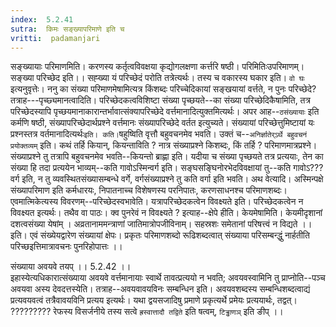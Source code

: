 ```yaml
---
index:  5.2.41
sutra:  किमः सङ्ख्यापरिमाणे इति च
vritti:  padamanjari
---
```


सङ्ख्यायाः परिमाणमिति। करणस्य कर्तृत्वविवक्षया कृद्योगलक्षणा कर्त्तरि षष्ठी। परिमितिःउपरिमाणम्। सङ्ख्या परिच्छेद इति।। सह्ख्या यं परिच्छेदं परोति तत्रेत्यर्थः। तस्य च वकारस्य घकार इति। `वो घः` इत्यनुवृत्तेः। ननु का संख्या परिमाणमेषामित्यत्र किंशब्दः परिच्चेदिकायां सङ्खयायां वर्त्तते, न पुनः परिच्छेदे? तत्राह---पृच्छ्यमानत्वादिति। परिच्छेदकत्वविशिष्टा संख्या पृच्छयते--का संख्या परिच्छेदिकैषामिति, तत्र परिच्छेदस्यापि पृच्छयमानाकारान्तर्भावात्संक्यापरिच्छेदे वर्त्तमानादित्युक्तमित्यर्थः। अपर आह--`ठसंख्यायाः` इति कर्मणि षष्ठी, संख्यापरिच्छेदार्थप्रश्ने वर्त्तमानः संख्यापरिच्छेदे वर्तत इत्युच्यते। संख्यायां परिच्छेत्तुमिष्टायां यः प्रश्नस्तत्र वर्तमानादित्यर्थः` इति। कति। `षहुष्विति वृत्तौ बहुवचनमेव भवति। उक्तं च--`अनिर्ज्ञातेर्ऽर्थे बहुवचनं प्रयोक्तव्यम्` इति। कथं तर्हि कियान्, कियन्ताविति ? नात्र संख्याप्रश्ने किशब्दः, किं तर्हि ? परिमाणमात्रप्रश्ने। संख्याप्रश्ने तु तत्रापि बहुवचनमेव भवति--कियन्तो ब्राह्णा इति। यदीया च संख्या पृच्छयते तत्र प्रत्ययाः, तेन का संख्या हि तदा प्रत्ययेन भाव्यम्--कति गावोऽस्मिन्वर्ग इति। सङ्घसङ्घिनोरभेदविवक्षायां तु--कति गावोऽ??? वर्ग इति, न तु व्यवस्थितसंख्यासम्बन्धे वर्गे, वर्गसंख्याप्रश्ने तु कति वर्गा इति भवति।
	अथ वेत्यादि। अस्मिन्पक्षे संख्यापरिमाण इति कर्मधारयः, निपातनाच्च विशेषणस्य परनिपातः, करणसाधनश्च परिमाणशब्दः। एवमात्मिकेत्यस्य विवरणम्--परिच्छेदस्वभावेति। यत्रापरिच्छेदकत्वेन विवक्ष्यते इति। परिच्छेदकत्वेन न विवक्ष्यत इत्यर्थः। तथैव वा पाठः। क्व पुनरेवं न विवक्ष्यते ? इत्याह--क्षेपे हीति। केयमेषामिति। केयमीदृशानां दशत्वसंख्या येषांम् ।
	अव्रतानाममन्त्राणां जातिमात्रोपजीविनाम्।
	सहस्रशः समेतानां परिषत्त्वं न विद्यते ।। इति।
	एवं संख्येयद्वारेण संख्यायां क्षेपः। प्रकृतः परिमाणशब्दो रूढिशब्दत्वात् संख्याया परिसम्बन्द्धुं नार्हतीति परिच्छइत्तिमात्रावचनः पुनरिहोपात्तः ।।

संख्याया अवयवे तयप् ।। 5.2.42 ।।  
इहास्येत्यधिकारात्संख्याया अवयवे वर्त्तमानायाः स्वार्थे तावत्प्रत्ययो न भवति; अवयवस्वामिनि तु प्राप्नोति--पञ्च अवयवा अस्य देवदत्तस्येति। तत्राह--अवयवावयविनः सम्बन्धिन इति। अवयवशब्दस्य सम्बन्धिशब्दत्वाद्यं प्रत्यवयवत्वं तत्रैवावयविनि प्रत्यय इत्यर्थः। यथा द्वयसजादिषु प्रमाणे प्रकृत्यर्थे प्रमेयः प्रत्ययार्थः, तद्वत्। ????????? रेफस्य विसर्जनीये तस्य सत्वे `ह्रस्वात्तादौ तद्विते` इति षत्वम्, `टिड्ढाणञ्` इति ङीप् ।।

